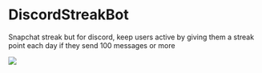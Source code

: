 # DiscordStreakBot
Snapchat streak but for discord, keep users active by giving them a streak point each day if they send 100 messages or more

![](https://i.imgur.com/4AtCyRX.png)
